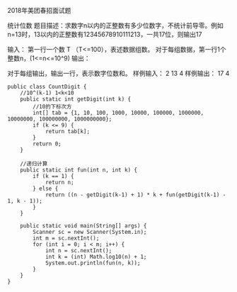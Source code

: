 2018年美团春招面试题

统计位数
题目描述：求数字n以内的正整数有多少位数字，不统计前导零。例如n=13时，13以内的正整数有12345678910111213，一共17位，则输出17

输入：
第一行一个数 T （T<=100），表述数据组数。
对于每组数据，第一行1个整数n，(1<=n<=10^9)
输出：

对于每组输出，输出一行，表示数字位数和。
样例输入：
2
13
4
样例输出：
17
4


    public class CountDigit {
        //10^(k-1) 1<k<10
        public static int getDigit(int k) {
            //10的下标次方
            int[] tab = {1, 10, 100, 1000, 10000, 100000, 1000000, 10000000, 100000000, 1000000000};
            if (k <= 9) {
                return tab[k];
            }
            return 0;
        }

        //递归计算
        public static int fun(int n, int k) {
            if (k == 1) {
                return n;
            } else {
                return ((n - getDigit(k-1) + 1) * k + fun(getDigit(k-1) - 1, k - 1));
            }
        }

        public static void main(String[] args) {
            Scanner sc = new Scanner(System.in);
            int m = sc.nextInt();
            for (int i = 0; i < m; i++) {
                int n = sc.nextInt();
                int k = (int) Math.log10(n) + 1;
                System.out.println(fun(n, k));
            }
        }
    }
